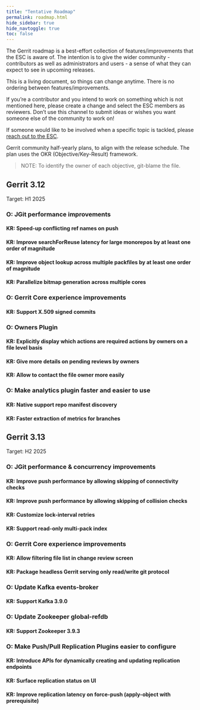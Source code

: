 ```yaml
---
title: "Tentative Roadmap"
permalink: roadmap.html
hide_sidebar: true
hide_navtoggle: true
toc: false
---
```


The Gerrit roadmap is a best-effort collection of features/improvements that the ESC is aware of.
The intention is to give the wider community - contributors as well as administrators and users - a
sense of what they can expect to see in upcoming releases.

This is a living document, so things can change anytime. There is no ordering between
features/improvements.

If you’re a contributor and you intend to work on something which is not mentioned here, please
create a change and select the ESC members as reviewers. Don’t use this channel to submit ideas or
wishes you want someone else of the community to work on!

If someone would like to be involved when a specific topic is tackled, please
[reach out to the
ESC](https://gerrit-documentation.storage.googleapis.com/Documentation/3.4.1/dev-roles.html#steering-committee-member).

Gerrit community half-yearly plans, to align with the release schedule.
The plan uses the OKR (Objective/Key-Result) framework.

> NOTE: To identify the owner of each objective, git-blame the file.

## Gerrit 3.12
Target: H1 2025

### O: JGit performance improvements

#### KR: Speed-up conflicting ref names on push
#### KR: Improve searchForReuse latency for large monorepos by at least one order of magnitude
#### KR: Improve object lookup across multiple packfiles by at least one order of magnitude
#### KR: Parallelize bitmap generation across multiple cores

### O: Gerrit Core experience improvements

#### KR: Support X.509 signed commits

### O: Owners Plugin

#### KR: Explicitly display which actions are required actions by owners on a file level basis
#### KR: Give more details on pending reviews by owners
#### KR: Allow to contact the file owner more easily

### O: Make analytics plugin faster and easier to use

#### KR: Native support repo manifest discovery
#### KR: Faster extraction of metrics for branches


## Gerrit 3.13
Target: H2 2025

### O: JGit performance & concurrency improvements

#### KR: Improve push performance by allowing skipping of connectivity checks
#### KR: Improve push performance by allowing skipping of collision checks
#### KR: Customize lock-interval retries
#### KR: Support read-only multi-pack index

### O: Gerrit Core experience improvements

#### KR: Allow filtering file list in change review screen
#### KR: Package headless Gerrit serving only read/write git protocol

### O: Update Kafka events-broker

#### KR: Support Kafka 3.9.0

### O: Update Zookeeper global-refdb

#### KR: Support Zookeeper 3.9.3

### O: Make Push/Pull Replication Plugins easier to configure

#### KR: Introduce APIs for dynamically creating and updating replication endpoints
#### KR: Surface replication status on UI
#### KR: Improve replication latency on force-push (apply-object with prerequisite)
